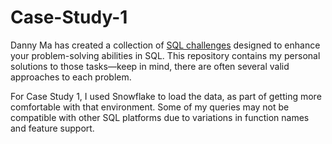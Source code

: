 # Case-Study-1
Danny Ma has created a collection of [SQL challenges](https://8weeksqlchallenge.com/) designed to enhance your problem-solving abilities in SQL. This repository contains my personal solutions to those tasks—keep in mind, there are often several valid approaches to each problem.

For Case Study 1, I used Snowflake to load the data, as part of getting more comfortable with that environment. Some of my queries may not be compatible with other SQL platforms due to variations in function names and feature support.

